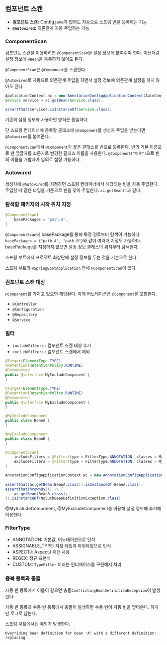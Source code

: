 ## 컴포넌트 스캔

- **컴포넌트 스캔:** Config.java가 없어도 자동으로 스프링 빈을 등록하는 기능
- **`@Autowired`:** 의존관계 자동 주입하는 기능

### ComponentScan

컴포넌트 스캔을 이용하려면 `@ComponentScan`을 설정 정보에 붙여줘야 한다. 이전처럼 설정 정보에 `@Bean`을 등록하지 않아도 된다.

`@ComponentScan`은 `@Component`를 스캔한다.

`@Autowired`로 자동으로 의존관계 주입을 하면서 설정 정보에 의존관계 설정을 하지 않아도 된다.

```java
ApplicationContext ac = new AnnotationConfigApplicationContext(AutoConfig.class);
Service service = ac.getBean(Service.class);

assertThat(service).isInstanceOf(Service.class);
```

기존의 설정 정보와 사용하던 방식은 동일하다.

단 스프링 컨테이너에 등록할 클래스에 `@Component`를 생성자 주입을 받는다면 `@Autowired`를 붙여준다.

`@ComponentScan`에서 `@Component`가 붙은 클래스를 빈으로 등록한다. 빈의 기본 이름으로 맨 앞글자를 소문자로 변경한 클래스 이름을 사용한다. `@Component("이름")`으로 빈의 이름을 개발자가 임의로 설정 가능하다.

### Autowired

생성자에 `@Autowired`를 지정하면 스프링 컨테이너에서 해당되는 빈을 자동 주입한다. 주입할 때 같은 타입을 기준으로 빈을 찾아 주입한다. `ac.getBean()`과 같다.

### 탐색할 패키지의 시작 위치 지정

```java
@ComponentScan(
    basePackages = "path.A",
}
```

`@ComponentScan`에 basePackage를 통해 특정 경로부터 탐색이 가능하다. `basePackages = {"path.A", "path.B"}`와 같이 여러개 지정도 가능하다. basePackage를 지정하지 않으면 설정 정보 클래스의 위치부터 탐색한다.

스프링 부트에서 프로젝트 최상단에 설정 정보를 두는 것을 기본으로 한다.

스프링 부트의 `@SpringBootApplication` 안에 `@ComponentScan`이 있다.

### 컴포넌트 스캔 대상

`@Component`를 가지고 있으면 해당된다. 아래 어노테이션은 `@Component`을 포함한다.

- `@Controller`
- `@Configuration`
- `@Repository`
- `@Service`

### 필터

- `includeFilters` : 컴포넌트 스캔 대상 추가
- `excludeFilters` : 컴포넌트 스캔에서 제외

```java
@Target(ElementType.TYPE)
@Retention(RetentionPolicy.RUNTIME)
@Documented
public @interface MyIncludeComponent {
}
```

```java
@Target(ElementType.TYPE)
@Retention(RetentionPolicy.RUNTIME)
@Documented
public @interface MyExcludeComponent {
}
```

```java
@MyIncludeComponent
public class BeanA {
}
```

```java
@MyExcludeComponent
public class BeanB {
}
```

```java
@ComponentScan(
    includeFilters = @Filter(type = FilterType.ANNOTATION, classes = MyIncludeComponent.class),
    excludeFilters = @Filter(type = FilterType.ANNOTATION, classes = MyExcludeComponent.class)
)
```

```java
AnnotationConfigApplicationContext ac = new AnnotationConfigApplicationContext(AutoConfig.class);
        
assertThat(ac.getBean(BeanA.class)).isInstanceOf(BeanA.class);
assertThatThrownBy(() -> {
    ac.getBean(BeanB.class);
}).isInstanceOf(NoSuchBeanDefinitionException.class);
```

@MyIncludeComponent, @MyExcludeComponent를 이용해 설정 정보에 추가해 이용한다.

### FilterType

- ANNOTATION: 기본값, 어노테이션으로 인식
- ASSIGNABLE_TYPE: 지정 타입과 하위타입으로 인식
- ASPECTJ: AspectJ 패턴 사용
- REGEX: 정규 표현식
- CUSTOM: `TypeFilter` 이라는 인터페이스를 구현해서 처리

### 중복 등록과 충돌

자동 빈 등록에서 이름이 같으면 충돌`ConflictingBeanDefinitionException`이 발생한다.

자동 빈 등록과 수동 빈 등록에서 충돌이 발생하면 수동 빈이 자동 빈을 덮어쓴다. 하지만 로그로 남는다.

스프링 부트에서는 예외가 발생한다.

```text
Overriding bean definition for bean 'A' with a different definition: replacing
```
